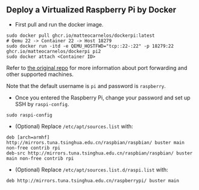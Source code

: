 ## Deploy a Virtualized Raspberry Pi by Docker

- First pull and run the docker image.

```shell
sudo docker pull ghcr.io/matteocarnelos/dockerpi:latest
# Qemu 22 -> Container 22 -> Host 18279 
sudo docker run -itd -e QEMU_HOSTFWD="tcp::22-:22" -p 18279:22 ghcr.io/matteocarnelos/dockerpi pi2
sudo docker attach <Container ID>
```
Refer to [the original repo](https://github.com/matteocarnelos/dockerpi?tab=readme-ov-file#port-forwarding) for more information about port forwarding and other supported machines.  

Note that the default username is `pi` and password is `raspberry`.

- Once you entered the Raspberry Pi, change your password and set up SSH by `raspi-config`.

```shell
sudo raspi-config
```

- (Optional) Replace `/etc/apt/sources.list` with:

```
deb [arch=armhf] http://mirrors.tuna.tsinghua.edu.cn/raspbian/raspbian/ buster main non-free contrib rpi
deb-src http://mirrors.tuna.tsinghua.edu.cn/raspbian/raspbian/ buster main non-free contrib rpi
```

- (Optional) Replace `/etc/apt/sources.list.d/raspi.list` with:

```
deb http://mirrors.tuna.tsinghua.edu.cn/raspberrypi/ buster main
```